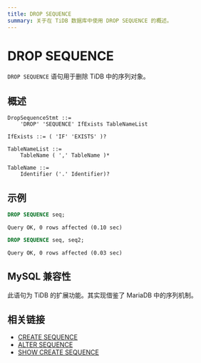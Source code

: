 ```yaml
---
title: DROP SEQUENCE
summary: 关于在 TiDB 数据库中使用 DROP SEQUENCE 的概述。
---
```


# DROP SEQUENCE

`DROP SEQUENCE` 语句用于删除 TiDB 中的序列对象。

## 概述

```ebnf+diagram
DropSequenceStmt ::=
    'DROP' 'SEQUENCE' IfExists TableNameList

IfExists ::= ( 'IF' 'EXISTS' )?

TableNameList ::=
    TableName ( ',' TableName )*

TableName ::=
    Identifier ('.' Identifier)?
```

## 示例


```sql
DROP SEQUENCE seq;
```

```
Query OK, 0 rows affected (0.10 sec)
```


```sql
DROP SEQUENCE seq, seq2;
```

```
Query OK, 0 rows affected (0.03 sec)
```

## MySQL 兼容性

此语句为 TiDB 的扩展功能。其实现借鉴了 MariaDB 中的序列机制。

## 相关链接

* [CREATE SEQUENCE](/sql-statements/sql-statement-create-sequence.md)
* [ALTER SEQUENCE](/sql-statements/sql-statement-alter-sequence.md)
* [SHOW CREATE SEQUENCE](/sql-statements/sql-statement-show-create-sequence.md)